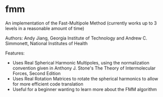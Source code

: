 # fmm
An implementation of the Fast-Multipole Method (currently works up to 3 levels in a reasonable amount of time)

Authors: Andy Jiang, Georgia Institute of Technology and Andrew C. Simmonett, National Institutes of Health

Features:
- Uses Real Spherical Harmonic Multipoles, using the normalization convention given in Anthony J. Stone's The Theory of Intermolecular Forces, Second Edition
- Uses Real Rotation Matrices to rotate the spherical harmonics to allow for more efficient code translation
- Useful for a beginner wanting to learn more about the FMM algorithm
